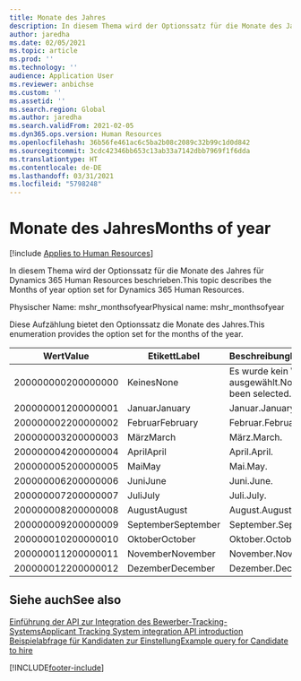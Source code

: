 ```yaml
---
title: Monate des Jahres
description: In diesem Thema wird der Optionssatz für die Monate des Jahres für Dynamics 365 Human Resources beschrieben.
author: jaredha
ms.date: 02/05/2021
ms.topic: article
ms.prod: ''
ms.technology: ''
audience: Application User
ms.reviewer: anbichse
ms.custom: ''
ms.assetid: ''
ms.search.region: Global
ms.author: jaredha
ms.search.validFrom: 2021-02-05
ms.dyn365.ops.version: Human Resources
ms.openlocfilehash: 36b56fe461ac6c5ba2b08c2089c32b99c1d0d842
ms.sourcegitcommit: 3cdc42346bb653c13ab33a7142dbb7969f1f6dda
ms.translationtype: HT
ms.contentlocale: de-DE
ms.lasthandoff: 03/31/2021
ms.locfileid: "5798248"
---
```

# <a name="months-of-year"></a><span data-ttu-id="140db-103">Monate des Jahres</span><span class="sxs-lookup"><span data-stu-id="140db-103">Months of year</span></span>

[!include [Applies to Human Resources](../includes/applies-to-hr.md)]

<span data-ttu-id="140db-104">In diesem Thema wird der Optionssatz für die Monate des Jahres für Dynamics 365 Human Resources beschrieben.</span><span class="sxs-lookup"><span data-stu-id="140db-104">This topic describes the Months of year option set for Dynamics 365 Human Resources.</span></span>

<span data-ttu-id="140db-105">Physischer Name: mshr_monthsofyear</span><span class="sxs-lookup"><span data-stu-id="140db-105">Physical name: mshr_monthsofyear</span></span>

<span data-ttu-id="140db-106">Diese Aufzählung bietet den Optionssatz die Monate des Jahres.</span><span class="sxs-lookup"><span data-stu-id="140db-106">This enumeration provides the option set for the months of the year.</span></span>

| <span data-ttu-id="140db-107">Wert</span><span class="sxs-lookup"><span data-stu-id="140db-107">Value</span></span> | <span data-ttu-id="140db-108">Etikett</span><span class="sxs-lookup"><span data-stu-id="140db-108">Label</span></span> | <span data-ttu-id="140db-109">Beschreibung</span><span class="sxs-lookup"><span data-stu-id="140db-109">Description</span></span> |
| --- | --- | --- |
| <span data-ttu-id="140db-110">200000000</span><span class="sxs-lookup"><span data-stu-id="140db-110">200000000</span></span> | <span data-ttu-id="140db-111">Keines</span><span class="sxs-lookup"><span data-stu-id="140db-111">None</span></span> | <span data-ttu-id="140db-112">Es wurde kein Wert ausgewählt.</span><span class="sxs-lookup"><span data-stu-id="140db-112">No value has been selected.</span></span> |
| <span data-ttu-id="140db-113">200000001</span><span class="sxs-lookup"><span data-stu-id="140db-113">200000001</span></span> | <span data-ttu-id="140db-114">Januar</span><span class="sxs-lookup"><span data-stu-id="140db-114">January</span></span> | <span data-ttu-id="140db-115">Januar.</span><span class="sxs-lookup"><span data-stu-id="140db-115">January.</span></span> |
| <span data-ttu-id="140db-116">200000002</span><span class="sxs-lookup"><span data-stu-id="140db-116">200000002</span></span> | <span data-ttu-id="140db-117">Februar</span><span class="sxs-lookup"><span data-stu-id="140db-117">February</span></span> | <span data-ttu-id="140db-118">Februar.</span><span class="sxs-lookup"><span data-stu-id="140db-118">February.</span></span> |
| <span data-ttu-id="140db-119">200000003</span><span class="sxs-lookup"><span data-stu-id="140db-119">200000003</span></span> | <span data-ttu-id="140db-120">März</span><span class="sxs-lookup"><span data-stu-id="140db-120">March</span></span> | <span data-ttu-id="140db-121">März.</span><span class="sxs-lookup"><span data-stu-id="140db-121">March.</span></span> |
| <span data-ttu-id="140db-122">200000004</span><span class="sxs-lookup"><span data-stu-id="140db-122">200000004</span></span> | <span data-ttu-id="140db-123">April</span><span class="sxs-lookup"><span data-stu-id="140db-123">April</span></span> | <span data-ttu-id="140db-124">April.</span><span class="sxs-lookup"><span data-stu-id="140db-124">April.</span></span> |
| <span data-ttu-id="140db-125">200000005</span><span class="sxs-lookup"><span data-stu-id="140db-125">200000005</span></span> | <span data-ttu-id="140db-126">Mai</span><span class="sxs-lookup"><span data-stu-id="140db-126">May</span></span> | <span data-ttu-id="140db-127">Mai.</span><span class="sxs-lookup"><span data-stu-id="140db-127">May.</span></span> |
| <span data-ttu-id="140db-128">200000006</span><span class="sxs-lookup"><span data-stu-id="140db-128">200000006</span></span> | <span data-ttu-id="140db-129">Juni</span><span class="sxs-lookup"><span data-stu-id="140db-129">June</span></span> | <span data-ttu-id="140db-130">Juni.</span><span class="sxs-lookup"><span data-stu-id="140db-130">June.</span></span> |
| <span data-ttu-id="140db-131">200000007</span><span class="sxs-lookup"><span data-stu-id="140db-131">200000007</span></span> | <span data-ttu-id="140db-132">Juli</span><span class="sxs-lookup"><span data-stu-id="140db-132">July</span></span> | <span data-ttu-id="140db-133">Juli.</span><span class="sxs-lookup"><span data-stu-id="140db-133">July.</span></span> |
| <span data-ttu-id="140db-134">200000008</span><span class="sxs-lookup"><span data-stu-id="140db-134">200000008</span></span> | <span data-ttu-id="140db-135">August</span><span class="sxs-lookup"><span data-stu-id="140db-135">August</span></span> | <span data-ttu-id="140db-136">August.</span><span class="sxs-lookup"><span data-stu-id="140db-136">August.</span></span> |
| <span data-ttu-id="140db-137">200000009</span><span class="sxs-lookup"><span data-stu-id="140db-137">200000009</span></span> | <span data-ttu-id="140db-138">September</span><span class="sxs-lookup"><span data-stu-id="140db-138">September</span></span> | <span data-ttu-id="140db-139">September.</span><span class="sxs-lookup"><span data-stu-id="140db-139">September.</span></span> |
| <span data-ttu-id="140db-140">200000010</span><span class="sxs-lookup"><span data-stu-id="140db-140">200000010</span></span> | <span data-ttu-id="140db-141">Oktober</span><span class="sxs-lookup"><span data-stu-id="140db-141">October</span></span> | <span data-ttu-id="140db-142">Oktober.</span><span class="sxs-lookup"><span data-stu-id="140db-142">October.</span></span> |
| <span data-ttu-id="140db-143">200000011</span><span class="sxs-lookup"><span data-stu-id="140db-143">200000011</span></span> | <span data-ttu-id="140db-144">November</span><span class="sxs-lookup"><span data-stu-id="140db-144">November</span></span> | <span data-ttu-id="140db-145">November.</span><span class="sxs-lookup"><span data-stu-id="140db-145">November.</span></span> |
| <span data-ttu-id="140db-146">200000012</span><span class="sxs-lookup"><span data-stu-id="140db-146">200000012</span></span> | <span data-ttu-id="140db-147">Dezember</span><span class="sxs-lookup"><span data-stu-id="140db-147">December</span></span> | <span data-ttu-id="140db-148">Dezember.</span><span class="sxs-lookup"><span data-stu-id="140db-148">December.</span></span> |

## <a name="see-also"></a><span data-ttu-id="140db-149">Siehe auch</span><span class="sxs-lookup"><span data-stu-id="140db-149">See also</span></span>

[<span data-ttu-id="140db-150">Einführung der API zur Integration des Bewerber-Tracking-Systems</span><span class="sxs-lookup"><span data-stu-id="140db-150">Applicant Tracking System integration API introduction</span></span>](hr-admin-integration-ats-api-introduction.md)<br>
[<span data-ttu-id="140db-151">Beispielabfrage für Kandidaten zur Einstellung</span><span class="sxs-lookup"><span data-stu-id="140db-151">Example query for Candidate to hire</span></span>](hr-admin-integration-ats-api-candidate-to-hire-example-query.md)


[!INCLUDE[footer-include](../includes/footer-banner.md)]